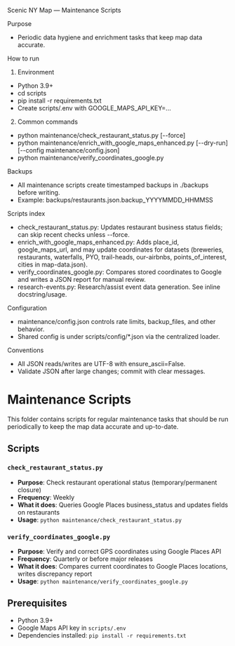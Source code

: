 Scenic NY Map — Maintenance Scripts

Purpose
- Periodic data hygiene and enrichment tasks that keep map data accurate.

How to run
1) Environment
- Python 3.9+
- cd scripts
- pip install -r requirements.txt
- Create scripts/.env with GOOGLE_MAPS_API_KEY=...

2) Common commands
- python maintenance/check_restaurant_status.py [--force]
- python maintenance/enrich_with_google_maps_enhanced.py [--dry-run] [--config maintenance/config.json]
- python maintenance/verify_coordinates_google.py

Backups
- All maintenance scripts create timestamped backups in ./backups before writing.
- Example: backups/restaurants.json.backup_YYYYMMDD_HHMMSS

Scripts index
- check_restaurant_status.py: Updates restaurant business status fields; can skip recent checks unless --force.
- enrich_with_google_maps_enhanced.py: Adds place_id, google_maps_url, and may update coordinates for datasets (breweries, restaurants, waterfalls, PYO, trail-heads, our-airbnbs, points_of_interest, cities in map-data.json).
- verify_coordinates_google.py: Compares stored coordinates to Google and writes a JSON report for manual review.
- research-events.py: Research/assist event data generation. See inline docstring/usage.

Configuration
- maintenance/config.json controls rate limits, backup_files, and other behavior.
- Shared config is under scripts/config/*.json via the centralized loader.

Conventions
- All JSON reads/writes are UTF-8 with ensure_ascii=False.
- Validate JSON after large changes; commit with clear messages.

# Maintenance Scripts

This folder contains scripts for regular maintenance tasks that should be run periodically to keep the map data accurate and up-to-date.

## Scripts

### `check_restaurant_status.py`
- **Purpose**: Check restaurant operational status (temporary/permanent closure)
- **Frequency**: Weekly
- **What it does**: Queries Google Places business_status and updates fields on restaurants
- **Usage**: `python maintenance/check_restaurant_status.py`


### `verify_coordinates_google.py`
- **Purpose**: Verify and correct GPS coordinates using Google Places API
- **Frequency**: Quarterly or before major releases
- **What it does**: Compares current coordinates to Google Places locations, writes discrepancy report
- **Usage**: `python maintenance/verify_coordinates_google.py`

## Prerequisites

- Python 3.9+
- Google Maps API key in `scripts/.env`
- Dependencies installed: `pip install -r requirements.txt`


